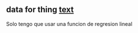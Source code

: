 ## data for thing [text](https://drive.google.com/drive/folders/177pT0qAizXLfw4lpuDBy6u-lFLEVegXx)


Solo tengo que usar una funcion de regresion lineal

